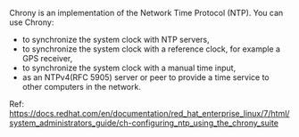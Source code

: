 
Chrony is an implementation of the Network Time Protocol (NTP). You can use Chrony:

* to synchronize the system clock with NTP servers,
* to synchronize the system clock with a reference clock, for example a GPS receiver,
* to synchronize the system clock with a manual time input,
* as an NTPv4(RFC 5905) server or peer to provide a time service to other computers in the network.

Ref: https://docs.redhat.com/en/documentation/red_hat_enterprise_linux/7/html/system_administrators_guide/ch-configuring_ntp_using_the_chrony_suite
